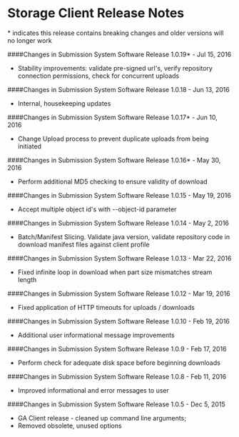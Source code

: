 # Storage Client Release Notes

\* indicates this release contains breaking changes and older versions will no longer work

####Changes in Submission System Software Release 1.0.19\* - Jul 15, 2016 
* Stability improvements: validate pre-signed url's, verify repository connection permissions, check for concurrent uploads

####Changes in Submission System Software Release 1.0.18 - Jun 13, 2016 
* Internal, housekeeping updates

####Changes in Submission System Software Release 1.0.17\* - Jun 10, 2016 
* Change Upload process to prevent duplicate uploads from being initiated

####Changes in Submission System Software Release 1.0.16\* - May 30, 2016 
* Perform additional MD5 checking to ensure validity of download 

####Changes in Submission System Software Release 1.0.15 - May 19, 2016 
* Accept multiple object id's with --object-id parameter

####Changes in Submission System Software Release 1.0.14 - May 2, 2016 
* Batch/Manifest Slicing. Validate java version, validate repository code in download manifest files against client profile

####Changes in Submission System Software Release 1.0.13 - Mar 22, 2016 
* Fixed infinite loop in download when part size mismatches stream length

####Changes in Submission System Software Release 1.0.12 - Mar 19, 2016 
* Fixed application of HTTP timeouts for uploads / downloads

####Changes in Submission System Software Release 1.0.10 - Feb 19, 2016 
* Additional user informational message improvements

####Changes in Submission System Software Release 1.0.9 - Feb 17, 2016
* Perform check for adequate disk space before beginning downloads

####Changes in Submission System Software Release 1.0.8 - Feb 11, 2016 
* Improved informational and error messages to user

####Changes in Submission System Software Release 1.0.5 - Dec 5, 2015 
* GA Client release - cleaned up command line arguments;
* Removed obsolete, unused options
 





















